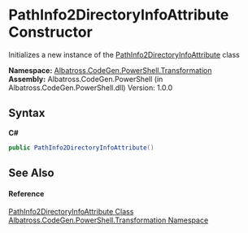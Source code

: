 # PathInfo2DirectoryInfoAttribute Constructor 
 

Initializes a new instance of the <a href="3CB9D872.md">PathInfo2DirectoryInfoAttribute</a> class

**Namespace:**&nbsp;<a href="2C757E35.md">Albatross.CodeGen.PowerShell.Transformation</a><br />**Assembly:**&nbsp;Albatross.CodeGen.PowerShell (in Albatross.CodeGen.PowerShell.dll) Version: 1.0.0

## Syntax

**C#**<br />
``` C#
public PathInfo2DirectoryInfoAttribute()
```


## See Also


#### Reference
<a href="3CB9D872.md">PathInfo2DirectoryInfoAttribute Class</a><br /><a href="2C757E35.md">Albatross.CodeGen.PowerShell.Transformation Namespace</a><br />